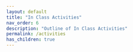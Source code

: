 ```yaml
---
layout: default
title: "In Class Activities"
nav_order: 6
description: "Outline of In Class Activities"
permalink: /activities
has_children: true
---
```

